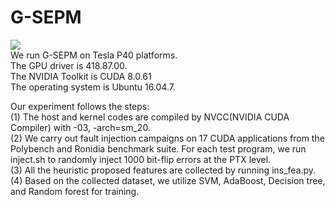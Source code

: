 # G-SEPM
![](https://zenodo.org/badge/356287152.svg)  
We run G-SEPM on Tesla P40 platforms.   
The GPU driver is 418.87.00.  
The NVIDIA Toolkit is CUDA 8.0.61  
The operating system is Ubuntu 16.04.7.  
  
Our experiment follows the steps:  
(1)  The host and kernel codes are compiled by NVCC(NVIDIA CUDA Compiler) with -03, -arch=sm\_20.  
(2) We carry out fault injection campaigns on 17 CUDA applications from the Polybench and Ronidia benchmark suite.  For each test program, we run inject.sh to randomly inject 1000 bit-flip errors at the PTX level.   
(3)  All the heuristic proposed features are collected by running ins_fea.py.  
(4)  Based on the collected dataset, we utilize SVM, AdaBoost, Decision tree, and Random forest for training.  
